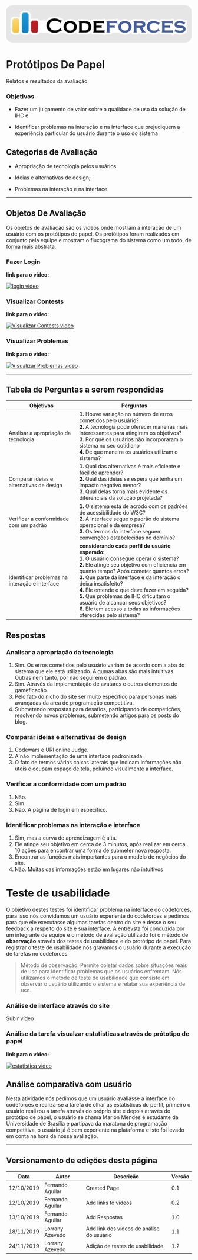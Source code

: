 <span style="margin-left: 0%; padding-top: 3%;">![Codeforces Logo](../images/codeforces.png)</span>

# Protótipos De Papel
Relatos e resultados da avaliação

### Objetivos
* Fazer um julgamento de valor sobre a qualidade de uso da solução de IHC e

* Identificar problemas na interação e na interface que prejudiquem a experiência particular do usuário durante o uso do sistema

## Categorias de Avaliação

* Apropriação de tecnologia pelos usuários

* Ideias e alternativas de design;

* Problemas na interação e na interface.

***

## Objetos De Avaliação
Os objetos de avaliação são os videos onde mostram a interação de um usuário com os protótipos de papel. Os protótipos foram realizados em conjunto pela equipe e mostram o fluxograma do sistema como um todo, de forma mais abstrata.

### Fazer Login
**link para o video:**

[![login video](http://img.youtube.com/vi/Z2vHAOt55Sc/0.jpg)](http://www.youtube.com/watch?v=Z2vHAOt55Sc "Login - Prototipo de Papel ")

### Visualizar Contests

**link para o video:**

[![Visualizar Contests video](http://img.youtube.com/vi/vCotdC0vYpI/0.jpg)](http://www.youtube.com/watch?v=vCotdC0vYpI "Visualizar Contests - Prototipo de Papel ")

### Visualizar Problemas

**link para o video:**

[![Visualizar Problemas video](http://img.youtube.com/vi/Nn_hkbsTcrc/0.jpg)](http://www.youtube.com/watch?v=Nn_hkbsTcrc "Visualizar Problemas - Prototipo de Papel ")


***

## Tabela de Perguntas a serem respondidas
| Objetivos | Perguntas |
|------|-------|
| Analisar a apropriação da tecnologia | **1.** Houve variação no número de erros cometidos pelo usuário? </br>  **2.** A tecnologia pode oferecer maneiras mais interessantes para atingirem os objetivos? </br> **3.** Por que os usuários não incorporaram o sistema no seu cotidiano </br> **4.** De que maneira os usuários utilizam o sistema? </br> |
| Comparar ideias e alternativas de design | **1.** Qual das alternativas é mais eficiente e facil de aprender? </br> **2.** Qual das ideias se espera que tenha um impacto negativo menor? </br> **3.** Qual delas torna mais evidente os diferenciais da solução projetada? </br> |
| Verificar a conformidade com um padrão | **1.** O sistema está de acrodo com os padrões de acessibilidade do W3C? </br> **2.** A interface segue o padrão do sistema operacional e da empresa?</br> **3.** Os termos da interface seguem convenções estabelecidas no domínio? </br> |
| Identificar problemas na interação e interface | __considerando cada perfil de usuário esperado:__ </br> **1.** O usuário consegue operar o sistema? </br> **2.** Ele atinge seu objetivo com eficiencia em quanto tempo? Após cometer quantos erros? </br>  **3.** Que parte da interface e da interação o deixa insatisfeito? </br> **4.** Ele entende o que deve fazer em seguida?</br> **5.** Que problemas de IHC dificultam o usuário de alcançar seus objetivos? </br> **6.** Ele tem acesso a todas as informações oferecidas pelo sistema? </br>|

## Respostas

### Analisar a apropriação da tecnologia

1. Sim. Os erros cometidos pelo usuário variam de acordo com a aba do sistema que ele está utilizando. Algumas abas são mais intuitivas. Outras nem tanto, por não seguirem o padrão.
2. Sim. Através da implementação de avatares e outros elementos de gameficação.
3. Pelo fato do nicho do site ser muito específico para personas mais avançadas da area de programação competitiva.
4. Submetendo respostas para desafios, participando de competições, resolvendo novos problemas, submetendo artigos para os posts do blog.

### Comparar ideias e alternativas de design

1. Codewars e URI online Judge.
2. A não implementação de uma interface padronizada.
3. O fato de termos várias caixas laterais que indicam informações não uteis e ocupam espaço de tela, poluindo visualmente a interface.

### Verificar a conformidade com um padrão

1. Não.
2. Sim.
3. Não. A página de login em específico.

### Identificar problemas na interação e interface

1. Sim, mas a curva de aprendizagem é alta.
2. Ele atinge seu objetivo em cerca de 3 minutos, após realizar em cerca 10 ações para encontrar uma forma de submeter nova resposta.
3. Encontrar as funções mais importantes para o modelo de negócios do site.
4. Não. Muitas das informações estão em lugares não intuitivos

# Teste de usabilidade


O objetivo destes testes foi identificar problema na interface do codeforces, para isso nós convidamos um usuário experiente do codeforces e pedimos para que ele executasse algumas tarefas dentro do site e desse o seu feedback a respeito do site e sua interface. A entrevsta foi conduzida por um integrante de equipe e o método de avaliação utilizado foi o método de **observação** através dos testes de usabilidade e do protótipo de papel. Para registrar o teste de usabilidade nós gravamos o usuário durante a execução de tarefas no codeforces.

> Método de observação: Permite coletar dados sobre situações reais de uso para identificar problemas que os usuários enfrentam. Nós utilizamos o metóde de teste de usabilidade que consiste em observar o usuário utilizando o sistema e relatar sua experiência de uso.

### Análise de interface através do site 

Subir vídeo

### Análise da tarefa visualzar estatisticas através do prótotipo de papel 

**link para o video:** 

[![estatistica video](https://img.youtube.com/watch?v=KmTGYix-qQs/0.jpg)](https://www.youtube.com/watch?v=KmTGYix-qQs "Protótipo de papel - Codeforces")

## Análise comparativa com usuário 

Nesta atividade nós pedimos que um usuário avaliasse a interface do codeforces e realiza-se a tarefa de olhar as estatísticas do perfil, primeiro o usuário realizou a tarefa através do próprio site e depois através do protótipo de papel, o usuário se chama Marlon Mendes é estudante da Universidade de Brasília e partipava da maratona de programação competitiva, o usuário já é bem experiente na plataforma e isto foi levado em conta na hora da nossa avaliação.
***

## Versionamento de edições desta página
| Data | Autor | Descrição | Versão |
|------|-------|-----------|--------|
| 12/10/2019 | Fernando Aguilar | Created Page| 0.1 |
| 12/10/2019 | Fernando Aguilar | Add links to videos | 0.2 |
| 13/10/2019 | Fernando Aguilar | Add Respostas | 1.0 |
| 18/11/2019 | Lorrany Azevedo | Add link dos vídeos de análise do usuário | 1.1 |
| 24/11/2019 | Lorrany Azevedo | Adição de testes de usabilidade | 1.2 |